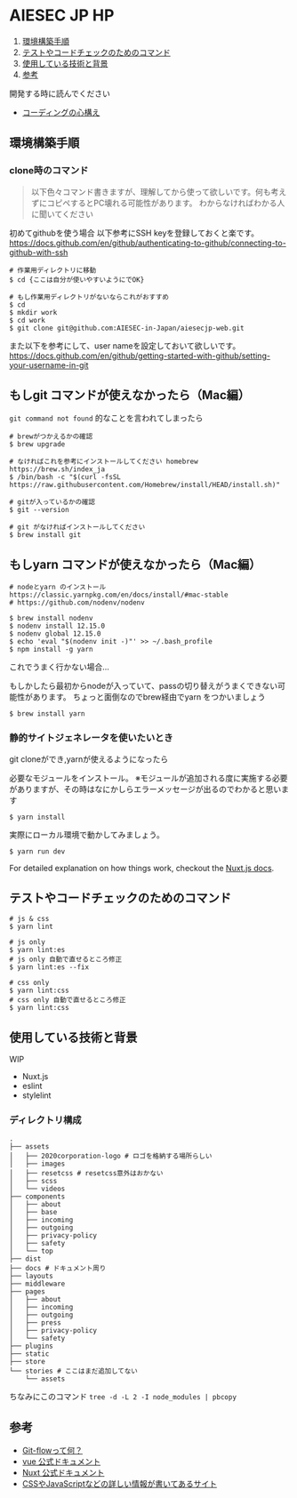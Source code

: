 # AIESEC JP HP

1. [環境構築手順](#環境構築手順)
1. [テストやコードチェックのためのコマンド](#テストやコードチェックのためのコマンド)
1. [使用している技術と背景](#使用している技術と背景)
1. [参考](#参考)


開発する時に読んでください
- [コーディングの心構え](docs/coding-rules.md)

## 環境構築手順

### clone時のコマンド

> 以下色々コマンド書きますが、理解してから使って欲しいです。何も考えずにコピペするとPC壊れる可能性があります。 わからなければわかる人に聞いてください

初めてgithubを使う場合 以下参考にSSH keyを登録しておくと楽です。
https://docs.github.com/en/github/authenticating-to-github/connecting-to-github-with-ssh

```shell
# 作業用ディレクトリに移動
$ cd {ここは自分が使いやすいようにでOK}

# もし作業用ディレクトリがないならこれがおすすめ
$ cd 
$ mkdir work
$ cd work
$ git clone git@github.com:AIESEC-in-Japan/aiesecjp-web.git

```

また以下を参考にして、user nameを設定しておいて欲しいです。
https://docs.github.com/en/github/getting-started-with-github/setting-your-username-in-git

## もしgit コマンドが使えなかったら（Mac編）

`git command not found` 的なことを言われてしまったら

```shell
# brewがつかえるかの確認
$ brew upgrade

# なければこれを参考にインストールしてください homebrew https://brew.sh/index_ja
$ /bin/bash -c "$(curl -fsSL https://raw.githubusercontent.com/Homebrew/install/HEAD/install.sh)"

# gitが入っているかの確認
$ git --version

# git がなければインストールしてください
$ brew install git
```

## もしyarn コマンドが使えなかったら（Mac編）

```shell
# nodeとyarn のインストール https://classic.yarnpkg.com/en/docs/install/#mac-stable
# https://github.com/nodenv/nodenv

$ brew install nodenv 
$ nodenv install 12.15.0
$ nodenv global 12.15.0
$ echo 'eval "$(nodenv init -)"' >> ~/.bash_profile
$ npm install -g yarn

```

これでうまく行かない場合…

もしかしたら最初からnodeが入っていて、passの切り替えがうまくできない可能性があります。 ちょっと面倒なのでbrew経由でyarn をつかいましょう

```shell
$ brew install yarn
```

### 静的サイトジェネレータを使いたいとき

git cloneができ,yarnが使えるようになったら

必要なモジュールをインストール。 ※モジュールが追加される度に実施する必要がありますが、その時はなにかしらエラーメッセージが出るのでわかると思います

```shell
$ yarn install
```

実際にローカル環境で動かしてみましょう。

```shell
$ yarn run dev
```

For detailed explanation on how things work, checkout the [Nuxt.js docs](https://github.com/nuxt/nuxt.js).

## テストやコードチェックのためのコマンド

```shell
# js & css
$ yarn lint

# js only
$ yarn lint:es
# js only 自動で直せるところ修正
$ yarn lint:es --fix

# css only
$ yarn lint:css
# css only 自動で直せるところ修正
$ yarn lint:css
```

## 使用している技術と背景

WIP

- Nuxt.js
- eslint
- stylelint


### ディレクトリ構成

```
.
├── assets
│   ├── 2020corporation-logo # ロゴを格納する場所らしい
│   ├── images
│   ├── resetcss # resetcss意外はおかない
│   ├── scss
│   └── videos
├── components
│   ├── about
│   ├── base
│   ├── incoming
│   ├── outgoing
│   ├── privacy-policy
│   ├── safety
│   └── top
├── dist
├── docs # ドキュメント周り
├── layouts
├── middleware
├── pages
│   ├── about
│   ├── incoming
│   ├── outgoing
│   ├── press
│   ├── privacy-policy
│   └── safety
├── plugins
├── static
├── store
└── stories # ここはまだ追加してない
    └── assets
```

ちなみにこのコマンド
`tree -d -L 2 -I node_modules | pbcopy`

## 参考

- [Git-flowって何？](https://qiita.com/KosukeSone/items/514dd24828b485c69a05)
- [vue 公式ドキュメント](https://v3.ja.vuejs.org/)
- [Nuxt 公式ドキュメント](https://ja.nuxtjs.org/)
- [CSSやJavaScriptなどの詳しい情報が書いてあるサイト](https://developer.mozilla.org/ja/docs/Web)
